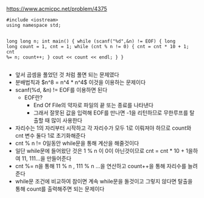 <p><a href="https://www.acmicpc.net/problem/4375">https://www.acmicpc.net/problem/4375</a></p>
<pre><code class="language-C++">#include &lt;iostream&gt;
using namespace std;

long long n;
int main()
{
    while (scanf(&quot;%d&quot;,&amp;n) != EOF)
    {
        long long count = 1, cnt = 1;
        while (cnt % n != 0)
        {
            cnt = cnt * 10 + 1;
            cnt %= n;
            count++;
        }
        cout &lt;&lt; count &lt;&lt; endl;
    }
}</code></pre>
<ul>
<li>앞서 곱셈을 풀었던 것 처럼 풀면 되는 문제였다</li>
<li>분배법칙과 $n^8 = n^4 * n^4$ 이것을 이용하는 문제이다</li>
<li>scanf(%d, &amp;n) != EOF를 이용하면 된다<ul>
<li>EOF란? <ul>
<li>End Of File의 약자로 파일의 끝 또는 종료를 나타낸다</li>
<li>그래서 잘못된 값을 입력해 EOF를 만나면 -1을 리턴하므로 무한루프를 탈출할 때 많이 사용한다</li>
</ul>
</li>
</ul>
</li>
<li>자리수는 1의 자리부터 시작하고 각 자리수가 모두 1로 이뤄져야 하므로 count와 cnt 변수 둘다 1로 초기화해준다</li>
<li>cnt % n != 0일동안 while문을 통해 계산을 해줄것이다</li>
<li>일단 while문에 들어왔단 것은 1 % n 이 0이 아닌것이므로 cnt = cnt * 10 + 1을하여 11, 111...을 만들어준다</li>
<li>cnt %= n을 통해 11 % n , 111 % n ...을 연산하고 count++을 통해 자리수를 늘려준다</li>
<li>while문 조건에 비교하여 참이면 계속 while문을 돌것이고 그렇지 않다면 탈출을 통해 count를 출력해주면 되는 문제이다</li>
</ul>